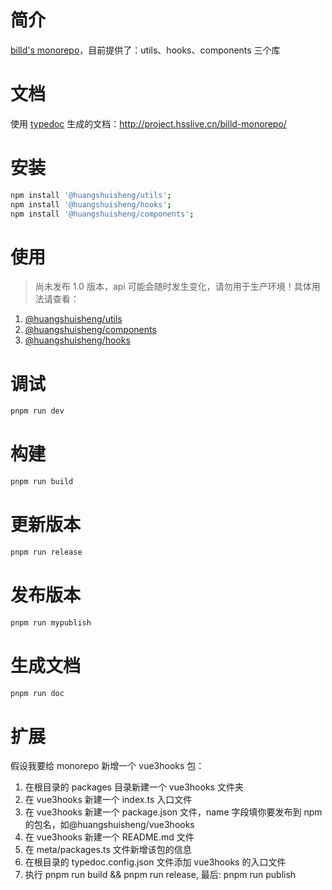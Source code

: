 # 简介

[billd's monorepo](https://github.com/galaxy-s10/billd-monorepo)，目前提供了：utils、hooks、components 三个库

# 文档

使用 [typedoc](https://typedoc.org/) 生成的文档：http://project.hsslive.cn/billd-monorepo/

# 安装

```sh
npm install '@huangshuisheng/utils';
npm install '@huangshuisheng/hooks';
npm install '@huangshuisheng/components';
```

# 使用

> 尚未发布 1.0 版本，api 可能会随时发生变化，请勿用于生产环境！具体用法请查看：

1. [@huangshuisheng/utils](https://github.com/galaxy-s10/billd-monorepo/blob/master/packages/utils/README.md)
2. [@huangshuisheng/components](https://github.com/galaxy-s10/billd-monorepo/blob/master/packages/components/README.md)
3. [@huangshuisheng/hooks](https://github.com/galaxy-s10/billd-monorepo/blob/master/packages/hooks/README.md)

# 调试

```sh
pnpm run dev
```

# 构建

```sh
pnpm run build
```

# 更新版本

```sh
pnpm run release
```

# 发布版本

```sh
pnpm run mypublish
```

# 生成文档

```sh
pnpm run doc
```

# 扩展

假设我要给 monorepo 新增一个 vue3hooks 包：

1. 在根目录的 packages 目录新建一个 vue3hooks 文件夹
2. 在 vue3hooks 新建一个 index.ts 入口文件
3. 在 vue3hooks 新建一个 package.json 文件，name 字段填你要发布到 npm 的包名，如@huangshuisheng/vue3hooks
4. 在 vue3hooks 新建一个 README.md 文件
5. 在 meta/packages.ts 文件新增该包的信息
6. 在根目录的 typedoc.config.json 文件添加 vue3hooks 的入口文件
7. 执行 pnpm run build && pnpm run release, 最后: pnpm run publish
